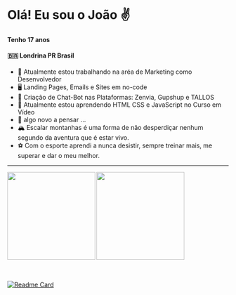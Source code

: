 # Olá! Eu sou o João ✌

#### Tenho 17 anos
#### 🇧🇷 Londrina PR Brasil 

- 🔭 Atualmente estou trabalhando na aréa de Marketing como Desenvolvedor
- 🖥 Landing Pages, Emails e Sites em no-code
- 🤖 Criação de Chat-Bot nas Plataformas: Zenvia, Gupshup e TALLOS
- 🌱 Atualmente estou aprendendo HTML CSS e JavaScript no Curso em Vídeo
- 💬 algo novo a pensar ...
- 🏔️ Escalar montanhas é uma forma de não desperdiçar nenhum segundo da aventura que é estar vivo.
- ⚽ Com o esporte aprendi a nunca desistir, sempre treinar mais, me superar e dar o meu melhor.

<hr>

<div style="display: flex;">
  <img height=200 src="https://github-readme-stats.vercel.app/api?username=JoaohenriqueSql&show_icons=true&theme=radical" />
  <img height=200 align="right" src="https://github-readme-stats.vercel.app/api/top-langs?username=JoaohenriqueSql&layout=compact&langs_count=8&card_width=320&theme=radical" />
</div>

<br>
<br>

[![Readme Card](https://github-readme-stats.vercel.app/api/pin/?username=JoaohenriqueSql&repo=Projeto-Curso-em-Video&theme=radical)](https://github.com/JoaohenriqueSql/Projeto-Curso-em-Video)
